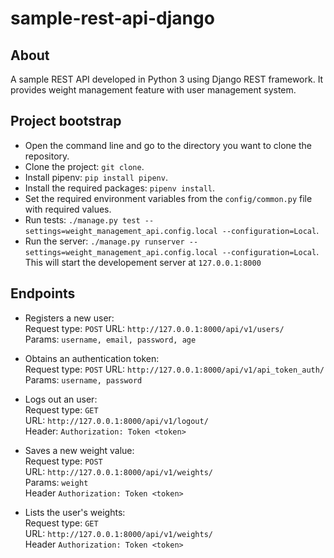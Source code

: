 # sample-rest-api-django
## About

A sample REST API developed in Python 3 using Django REST framework. It provides weight management feature with user management system.

## Project bootstrap

* Open the command line and go to the directory you want to clone the repository.  
* Clone the project: `git clone`.  
* Install pipenv: `pip install pipenv`.  
* Install the required packages: `pipenv install`.  
* Set the required environment variables from the `config/common.py` file with required values.  
* Run tests: `./manage.py test --settings=weight_management_api.config.local --configuration=Local`.  
* Run the server: `./manage.py runserver --settings=weight_management_api.config.local --configuration=Local`.  This will start the developement server at `127.0.0.1:8000`

## Endpoints

* Registers a new user:  
Request type: `POST` 
URL: `http://127.0.0.1:8000/api/v1/users/`  
Params: `username, email, password, age`  
 
 * Obtains an authentication token:  
Request type: `POST` 
URL: `http://127.0.0.1:8000/api/v1/api_token_auth/`  
Params: `username, password`  

 * Logs out an user:  
 Request type: `GET`  
 URL: `http://127.0.0.1:8000/api/v1/logout/`  
 Header: `Authorization: Token <token>`  
 
 *  Saves a new weight value:  
  Request type: `POST`  
 URL: `http://127.0.0.1:8000/api/v1/weights/`  
 Params: `weight`  
 Header `Authorization: Token <token>`  
 
 *  Lists the user's weights:   
 Request type: `GET`  
 URL: `http://127.0.0.1:8000/api/v1/weights/`  
 Header `Authorization: Token <token>`  
 
 
  

 
